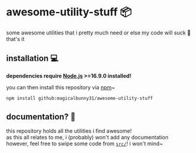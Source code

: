 # awesome-utility-stuff 📦
some awesome utilities that i pretty much need or else my code will suck 🐾
<br>
that's it


## installation 💻

**dependencies require [Node.js](https://nodejs.org "https://nodejs.org 🔗") >=16.9.0 installed!**

you can then install this repository via [npm](https://www.npmjs.com "https://www.npmjs.com 🔗")~

```sh
npm install github:magicalbunny31/awesome-utility-stuff
```


## documentation? 📔
this repository holds all the utilities i find awesome!
<br>
as this all relates to me, i (probably) won't add any documentation
<br>
however, feel free to swipe some code from [`src/`](./src)! i won't mind~
